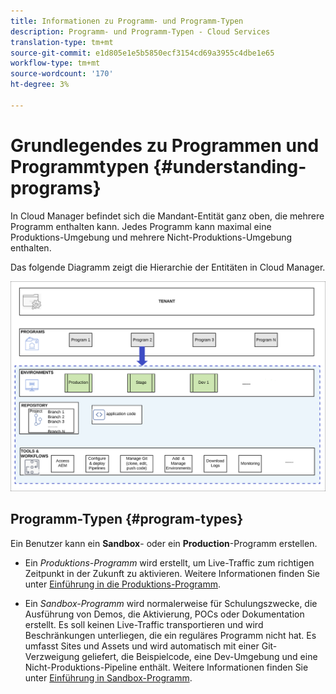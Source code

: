 ```yaml
---
title: Informationen zu Programm- und Programm-Typen
description: Programm- und Programm-Typen - Cloud Services
translation-type: tm+mt
source-git-commit: e1d805e1e5b5850ecf3154cd69a3955c4dbe1e65
workflow-type: tm+mt
source-wordcount: '170'
ht-degree: 3%

---
```



# Grundlegendes zu Programmen und Programmtypen {#understanding-programs}

In Cloud Manager befindet sich die Mandant-Entität ganz oben, die mehrere Programm enthalten kann. Jedes Programm kann maximal eine Produktions-Umgebung und mehrere Nicht-Produktions-Umgebung enthalten.

Das folgende Diagramm zeigt die Hierarchie der Entitäten in Cloud Manager.

![image](assets/program-types1.png)

## Programm-Typen {#program-types}

Ein Benutzer kann ein **Sandbox**- oder ein **Production**-Programm erstellen.

* Ein *Produktions-Programm* wird erstellt, um Live-Traffic zum richtigen Zeitpunkt in der Zukunft zu aktivieren.
Weitere Informationen finden Sie unter [Einführung in die Produktions-Programm](/help/onboarding/getting-access-to-aem-in-cloud/introduction-production-programs.md).


* Ein *Sandbox-Programm* wird normalerweise für Schulungszwecke, die Ausführung von Demos, die Aktivierung, POCs oder Dokumentation erstellt. Es soll keinen Live-Traffic transportieren und wird Beschränkungen unterliegen, die ein reguläres Programm nicht hat. Es umfasst Sites und Assets und wird automatisch mit einer Git-Verzweigung geliefert, die Beispielcode, eine Dev-Umgebung und eine Nicht-Produktions-Pipeline enthält.
Weitere Informationen finden Sie unter [Einführung in Sandbox-Programm](/help/onboarding/getting-access-to-aem-in-cloud/introduction-sandbox-programs.md).

